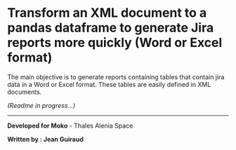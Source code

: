 # Transform an XML document to a pandas dataframe to generate Jira reports more quickly (Word or Excel format)

The main objective is to generate reports containing tables that contain jira data in a Word or Excel
format. These tables are easily defined in XML documents.

*(Readme in progress...)*

---

**Developed for Moko** - Thales Alenia Space 

**Written by : Jean Guiraud**
